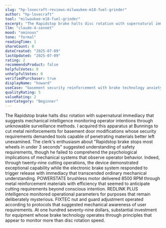 ```yaml
---
slug: "hp-lovecraft-reviews-milwaukee-m18-fuel-grinder"
author: "hp-lovecraft"
tool: "milwaukee-m18-fuel-grinder"
excerpt: "The Rapidstop brake halts disc rotation with supernatural immediacy that suggests mechanical intelligence monitoring operator intentions through unknowable surveillance methods."
llm: "claude-4-sonnet"
mood: "ominous"
tone: "formal"
readingTime: 1
shareCount: 0
dateCreated: "2025-07-09"
lastUpdated: "2025-07-09"
rating: 2
recommendsProduct: false
helpfulVotes: 0
unhelpfulVotes: 0
verifiedPurchaser: true
displayName: "howard"
useCase: "basement security reinforcement with brake technology anxiety"
qualityRating: 5
valueRating: 2
userCategory: "Beginner"
---
```


The Rapidstop brake halts disc rotation with supernatural immediacy that suggests mechanical intelligence monitoring operator intentions through unknowable surveillance methods. I acquired this apparatus at Bunnings to cut metal reinforcements for basement door modifications whose security requirements demanded tools capable of penetrating materials better left unexamined. The clerk's enthusiasm about "Rapidstop brake stops most wheels in under 3 seconds" suggested understanding of safety requirements, though he failed to comprehend the psychological implications of mechanical systems that observe operator behavior. Indeed, through twenty-nine cutting operations, the device demonstrated exceptional capability while the electronic brake system responded to trigger release with immediacy that transcended ordinary mechanical understanding. POWERSTATE brushless motor delivered 8500 RPM through metal reinforcement materials with efficiency that seemed to anticipate cutting requirements beyond conscious intention. REDLINK PLUS intelligence monitored operational parameters for purposes that remain deliberately mysterious. FIXTEC nut and guard adjustment operated according to protocols that suggested mechanical awareness of user requirements. At one hundred seventy-nine dollars, substantial investment for equipment whose brake technology operates through principles that appear to monitor more than disc rotation speed.
